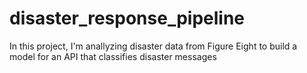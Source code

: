 # disaster_response_pipeline
In this project, I'm anallyzing disaster data from Figure Eight to build a model for an API that classifies disaster messages
